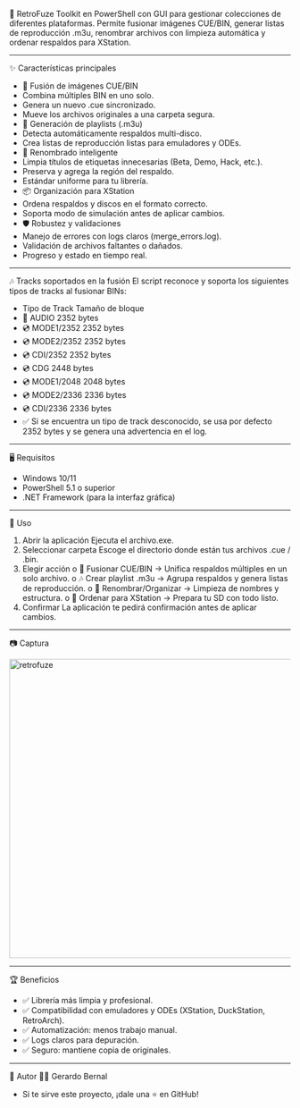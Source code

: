 💾 RetroFuze
Toolkit en PowerShell con GUI para gestionar colecciones de diferentes plataformas.
Permite fusionar imágenes CUE/BIN, generar listas de reproducción .m3u, renombrar archivos con limpieza automática y ordenar respaldos para XStation.
________________________________________
✨ Características principales

- 📄 Fusión de imágenes CUE/BIN
-	Combina múltiples BIN en uno solo.
- Genera un nuevo .cue sincronizado.
-	Mueve los archivos originales a una carpeta segura.
-	🎵 Generación de playlists (.m3u)
-	Detecta automáticamente respaldos multi-disco.
-	Crea listas de reproducción listas para emuladores y ODEs.
-	🧼 Renombrado inteligente
-	Limpia títulos de etiquetas innecesarias (Beta, Demo, Hack, etc.).
-	Preserva y agrega la región del respaldo.
-	Estándar uniforme para tu librería.
-	📦 Organización para XStation
-	Ordena respaldos y discos en el formato correcto.
-	Soporta modo de simulación antes de aplicar cambios.
-	🛡️ Robustez y validaciones
-	Manejo de errores con logs claros (merge_errors.log).
-	Validación de archivos faltantes o dañados.
-	Progreso y estado en tiempo real.
________________________________________
🎶 Tracks soportados en la fusión
El script reconoce y soporta los siguientes tipos de tracks al fusionar BINs:
- Tipo de Track	Tamaño de bloque
- 🎵 AUDIO	2352 bytes
- 💿 MODE1/2352	2352 bytes
- 💿 MODE2/2352	2352 bytes
- 💿 CDI/2352	2352 bytes
- 💿 CDG	2448 bytes
- 💿 MODE1/2048	2048 bytes
- 💿 MODE2/2336	2336 bytes
- 💿 CDI/2336	2336 bytes
- ✅ Si se encuentra un tipo de track desconocido, se usa por defecto 2352 bytes y se genera una advertencia en el log.
________________________________________
🖥️ Requisitos
-	Windows 10/11
-	PowerShell 5.1 o superior
-	.NET Framework (para la interfaz gráfica)
________________________________________
🚀 Uso
1.	Abrir la aplicación
Ejecuta el archivo.exe.
2.	Seleccionar carpeta
Escoge el directorio donde están tus archivos .cue / .bin.
3.	Elegir acción
o	🔄 Fusionar CUE/BIN → Unifica respaldos múltiples en un solo archivo.
o	🎶 Crear playlist .m3u → Agrupa respaldos y genera listas de reproducción.
o	🧹 Renombrar/Organizar → Limpieza de nombres y estructura.
o	📂 Ordenar para XStation → Prepara tu SD con todo listo.
4.	Confirmar
La aplicación te pedirá confirmación antes de aplicar cambios.
________________________________________
📷 Captura

<img width="515" height="535" alt="retrofuze" src="https://github.com/user-attachments/assets/fce8bdbe-8012-4525-9899-40cd42718051" />

________________________________________
🏆 Beneficios
-	✅ Librería más limpia y profesional.
-	✅ Compatibilidad con emuladores y ODEs (XStation, DuckStation, RetroArch).
-	✅ Automatización: menos trabajo manual.
-	✅ Logs claros para depuración.
-	✅ Seguro: mantiene copia de originales.
________________________________________
📌 Autor
👨‍💻 Gerardo Bernal
- Si te sirve este proyecto, ¡dale una ⭐ en GitHub!
